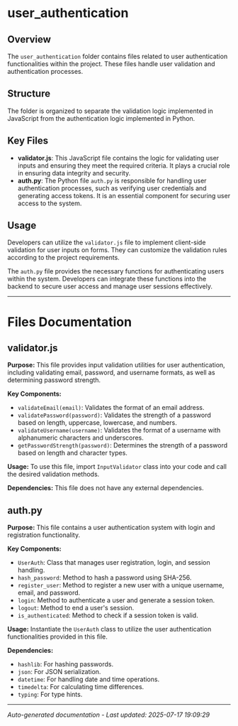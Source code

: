 # user_authentication

## Overview
The `user_authentication` folder contains files related to user authentication functionalities within the project. These files handle user validation and authentication processes.

## Structure
The folder is organized to separate the validation logic implemented in JavaScript from the authentication logic implemented in Python.

## Key Files
- **validator.js**: This JavaScript file contains the logic for validating user inputs and ensuring they meet the required criteria. It plays a crucial role in ensuring data integrity and security.
- **auth.py**: The Python file `auth.py` is responsible for handling user authentication processes, such as verifying user credentials and generating access tokens. It is an essential component for securing user access to the system.

## Usage
Developers can utilize the `validator.js` file to implement client-side validation for user inputs on forms. They can customize the validation rules according to the project requirements.

The `auth.py` file provides the necessary functions for authenticating users within the system. Developers can integrate these functions into the backend to secure user access and manage user sessions effectively.

---

# Files Documentation

## validator.js

**Purpose:** This file provides input validation utilities for user authentication, including validating email, password, and username formats, as well as determining password strength.

**Key Components:**
- `validateEmail(email)`: Validates the format of an email address.
- `validatePassword(password)`: Validates the strength of a password based on length, uppercase, lowercase, and numbers.
- `validateUsername(username)`: Validates the format of a username with alphanumeric characters and underscores.
- `getPasswordStrength(password)`: Determines the strength of a password based on length and character types.

**Usage:** To use this file, import `InputValidator` class into your code and call the desired validation methods.

**Dependencies:** This file does not have any external dependencies.

## auth.py

**Purpose:** This file contains a user authentication system with login and registration functionality.

**Key Components:**
- `UserAuth`: Class that manages user registration, login, and session handling.
- `hash_password`: Method to hash a password using SHA-256.
- `register_user`: Method to register a new user with a unique username, email, and password.
- `login`: Method to authenticate a user and generate a session token.
- `logout`: Method to end a user's session.
- `is_authenticated`: Method to check if a session token is valid.

**Usage:** Instantiate the `UserAuth` class to utilize the user authentication functionalities provided in this file.

**Dependencies:** 
- `hashlib`: For hashing passwords.
- `json`: For JSON serialization.
- `datetime`: For handling date and time operations.
- `timedelta`: For calculating time differences.
- `typing`: For type hints.

---
*Auto-generated documentation - Last updated: 2025-07-17 19:09:29*
